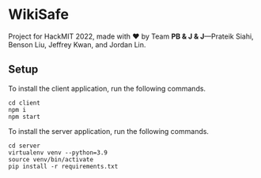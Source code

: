 # WikiSafe

Project for HackMIT 2022, made with &#10084; by Team **PB & J & J**&mdash;Prateik Siahi, Benson Liu, Jeffrey Kwan, and Jordan Lin.

## Setup

To install the client application, run the following commands.

```
cd client
npm i
npm start
```

To install the server application, run the following commands.
```
cd server
virtualenv venv --python=3.9
source venv/bin/activate
pip install -r requirements.txt
```